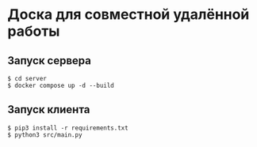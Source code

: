 # Доска для совместной удалённой работы

## Запуск сервера
```
$ cd server
$ docker compose up -d --build
```

## Запуск клиента
```
$ pip3 install -r requirements.txt
$ python3 src/main.py
```